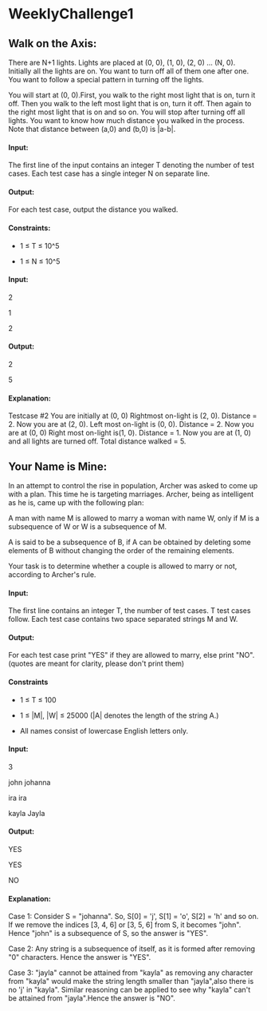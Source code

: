 # WeeklyChallenge1

## Walk on the Axis:

There are N+1 lights. Lights are placed at (0, 0), (1, 0), (2, 0) ... (N, 0). Initially all the lights are on. You want to turn off all of them one after one. You want to follow a special pattern in turning off the lights.

You will start at (0, 0).First, you walk to the right most light that is on, turn it off. Then you walk to the left most light that is on, turn it off. Then again to the right most light that is on and so on. You will stop after turning off all lights. You want to know how much distance you walked in the process. Note that distance between (a,0) and (b,0) is |a-b|.

#### Input:

The first line of the input contains an integer T denoting the number of test cases. Each test case has a single integer N on separate line.

#### Output:

For each test case, output the distance you walked.

#### Constraints:

- 1 ≤ T ≤ 10^5

- 1 ≤ N ≤ 10^5

#### Input:

2

1

2

#### Output:

2

5

#### Explanation:

Testcase #2 You are initially at (0, 0) Rightmost on-light is (2, 0). Distance = 2. Now you are at (2, 0). Left most on-light is (0, 0). Distance = 2. Now you are at (0, 0) Right most on-light is(1, 0). Distance = 1. Now you are at (1, 0) and all lights are turned off. Total distance walked = 5.

## Your Name is Mine:

In an attempt to control the rise in population, Archer was asked to come up with a plan. This time he is targeting marriages. Archer, being as intelligent as he is, came up with the following plan:

A man with name M is allowed to marry a woman with name W, only if M is a subsequence of W or W is a subsequence of M.

A is said to be a subsequence of B, if A can be obtained by deleting some elements of B without changing the order of the remaining elements.

Your task is to determine whether a couple is allowed to marry or not, according to Archer's rule.

#### Input:

The first line contains an integer T, the number of test cases. T test cases follow. Each test case contains two space separated strings M and W.

#### Output:

For each test case print "YES" if they are allowed to marry, else print "NO".(quotes are meant for clarity, please don't print them)

#### Constraints

- 1 ≤ T ≤ 100

- 1 ≤ |M|, |W| ≤ 25000 (|A| denotes the length of the string A.)

- All names consist of lowercase English letters only.

#### Input:

3

john johanna

ira ira

kayla Jayla

#### Output:

YES

YES

NO

#### Explanation:

Case 1: Consider S = "johanna". So, S[0] = 'j', S[1] = 'o', S[2] = 'h' and so on. If we remove the indices [3, 4, 6] or [3, 5, 6] from S, it becomes "john". Hence "john" is a subsequence of S, so the answer is "YES".

Case 2: Any string is a subsequence of itself, as it is formed after removing "0" characters. Hence the answer is "YES".

Case 3: "jayla" cannot be attained from "kayla" as removing any character from "kayla" would make the string length smaller than "jayla",also there is no 'j' in "kayla". Similar reasoning can be applied to see why "kayla" can't be attained from "jayla".Hence the answer is "NO".
